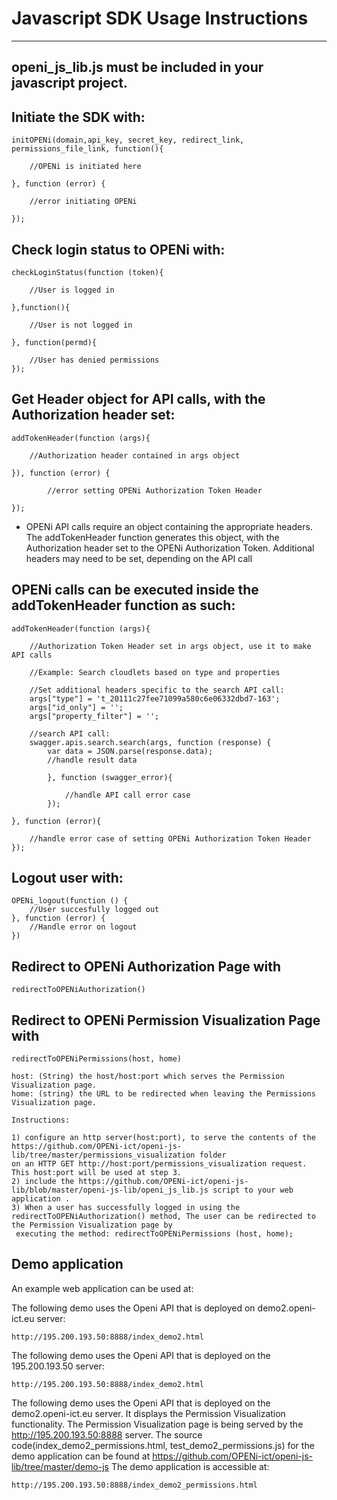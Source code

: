# Javascript SDK Usage Instructions
-----

## openi\_js\_lib.js  must be included in your javascript project.

## Initiate the SDK with:

    initOPENi(domain,api_key, secret_key, redirect_link, permissions_file_link, function(){

		//OPENi is initiated here

	}, function (error) {

    	//error initiating OPENi

    });



## Check login status to OPENi with:

	checkLoginStatus(function (token){
			
		//User is logged in
        
	},function(){

		//User is not logged in

	}, function(permd){

		//User has denied permissions
	});

## Get Header object for API calls, with the Authorization header set:

	addTokenHeader(function (args){
				
		//Authorization header contained in args object

	}), function (error) {

          	//error setting OPENi Authorization Token Header

    });
    
- OPENi API calls require an object containing the appropriate headers. The addTokenHeader function generates this object,
 with the Authorization header set to the OPENi Authorization Token. Additional headers may need to be set, depending on
 the API call

## OPENi calls can be executed inside the addTokenHeader function as such:

	addTokenHeader(function (args){

		//Authorization Token Header set in args object, use it to make API calls
				
		//Example: Search cloudlets based on type and properties 
		
		//Set additional headers specific to the search API call:
		args["type"] = 't_20111c27fee71099a580c6e06332dbd7-163';
		args["id_only"] = '';
		args["property_filter"] = '';

		//search API call:
		swagger.apis.search.search(args, function (response) {
			var data = JSON.parse(response.data);
			//handle result data

			}, function (swagger_error){
                  
				//handle API call error case
			});

	}, function (error){

		//handle error case of setting OPENi Authorization Token Header
	});

## Logout user with:

    OPENi_logout(function () {
		//User succesfully logged out
    }, function (error) {
		//Handle error on logout
    })
    
## Redirect to OPENi Authorization Page with
    redirectToOPENiAuthorization()

## Redirect to OPENi Permission Visualization Page with

    redirectToOPENiPermissions(host, home)
    
    host: (String) the host/host:port which serves the Permission Visualization page.
    home: (string) the URL to be redirected when leaving the Permissions Visualization page.
	
	Instructions: 
	
	1) configure an http server(host:port), to serve the contents of the https://github.com/OPENi-ict/openi-js-lib/tree/master/permissions_visualization folder
	on an HTTP GET http://host:port/permissions_visualization request. This host:port will be used at step 3.
	2) include the https://github.com/OPENi-ict/openi-js-lib/blob/master/openi-js-lib/openi_js_lib.js script to your web application .
	3) When a user has successfully logged in using the redirectToOPENiAuthorization() method, The user can be redirected to the Permission Visualization page by
	 executing the method: redirectToOPENiPermissions (host, home); 

## Demo application

An example web application can be used at:

The following demo uses the Openi API that is deployed on demo2.openi-ict.eu server: 

    http://195.200.193.50:8888/index_demo2.html  

The following demo uses the Openi API that is deployed on the 195.200.193.50 server: 

    http://195.200.193.50:8888/index_demo2.html    
	
The following demo uses the Openi API that is deployed on the demo2.openi-ict.eu server. 
It displays the Permission Visualization functionality.
The Permission Visualization page is being served by the http://195.200.193.50:8888 server.
The source code(index_demo2_permissions.html, test_demo2_permissions.js) for the demo application can be found at https://github.com/OPENi-ict/openi-js-lib/tree/master/demo-js
The demo application is accessible at:

    http://195.200.193.50:8888/index_demo2_permissions.html    




